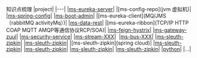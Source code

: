 知识点梳理
|project|
|---| 
|[ms-eureka-server](java基础)|
|[ms-config-repo](jvm 虚拟机)|
|[ms-spring-config](性能调优)|
|[ms-boot-admin](算法)|
|[ms-eureka-client](MQ/JMS（rabbitMQ activityMq）)|
|[ms-data-rest](IO与网络通信，网络分层结构)|
|[ms-eureka-ribbon](TCP/IP HTTP COAP MQTT AMQP等通信协议RCP/SOA)|
|[ms-feign-hystrix](多线程，高并发)|
|[ms-gateway-zuul](设计模式)|
|[ms-security-service](网络安全)|
|[ms-stream-XXX](spring)| 
|[ms-bus-XXX](hibernate)|
|[ms-sleuth-zipkin](nosql)|
|[ms-sleuth-zipkin](关系型数据库与大数据与高并发与mysql性能调优)|
|[ms-sleuth-zipkin](spring cloud)|
|[ms-sleuth-zipkin](docker容器)|
|[ms-sleuth-zipkin](netty)|
|[ms-sleuth-zipkin](dubbo)|
|[ms-sleuth-zipkin](zookeeper)|
|[python](python)|
|...|

